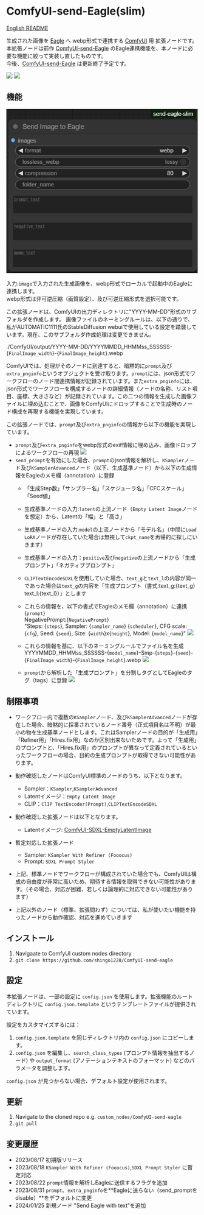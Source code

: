 # ComfyUI-send-Eagle(slim)
[English README](README.md)

生成された画像を [Eagle](https://en.eagle.cool/) へ webp形式で連携する [ComfyUI](https://github.com/comfyanonymous/ComfyUI) 用 拡張ノードです。本拡張ノードは前作 [ComfyUI-send-Eagle](https://github.com/shingo1228/ComfyUI-send-eagle) のEagle連携機能を、本ノードに必要な機能に絞って実装し直したものです。<br>
今後、[ComfyUI-send-Eagle](https://github.com/shingo1228/ComfyUI-send-eagle) は更新終了予定です。

![](misc/sss_top_eagle_ss.jpg)
![](misc/workflow.svg)

## 機能
![](misc/sss_node_visual.jpg)

入力:`image`で入力された生成画像を、webp形式でローカルで起動中のEagleに連携します。<br>
webp形式は非可逆圧縮（画質設定）、及び可逆圧縮形式を選択可能です。<br>

この拡張ノードは、ComfyUIの出力ディレクトリに"YYYY-MM-DD"形式のサブフォルダを作成します。
画像ファイルのネーミングルールは、以下の通りで、私がAUTOMATIC1111氏のStableDiffusion webuiで使用している設定を踏襲しています。現在、このサブフォルダ作成処理は変更できません。<br>

./ComfyUI/output/YYYY-MM-DD/YYYYMMDD_HHMMss_SSSSSS-{`FinalImage_width`}-{`FinalImage_height`}.webp

ComfyUIでは、処理がそのノードに到達すると、暗黙的に`prompt`及び`extra_pnginfo`というオブジェクトを受け取ります。`prompt`には、json形式でワークフローのノード間連携情報が記録されています。また`extra_pnginfo`には、json形式でワークフローを構成するノードの詳細情報（ノードの名称、リスト項目、座標、大きさなど）が記録されています。この二つの情報を生成した画像ファイルに埋め込むことで、画像をComfyUIにドロップすることで生成時のノード構成を再現する機能を実現しています。

この拡張ノードでは、`prompt`及び`extra_pnginfo`の情報から以下の機能を実現しています。

- `prompt`及び`extra_pnginfo`をwebp形式のexif情報に埋め込み、画像ドロップによるワークフローの再現
![](misc/sss_exif.jpg)
- `send_prompt`を有効にした場合、`prompt`のjson情報を解析し、`KSampler`ノード及び`KSamplerAdvanced`ノード（以下、生成基準ノード）から以下の生成情報をEagleのメモ欄（annotation）に登録
   - 「生成Step数」「サンプラー名」「スケジューラ名」「CFCスケール」「Seed値」
   - 生成基準ノードの入力:`latent`の上流ノード（`Empty Latent Image`ノードを想定）から、Latentの「幅」と「高さ」
   - 生成基準ノードの入力:`model`の上流ノードから「モデル名」（中間に`Load LoRA`ノードが存在していた場合は無視して`ckpt_name`を再帰的に探しにいきます）
   - 生成基準ノードの入力：`positive`及び`negative`の上流ノードから「生成プロンプト」「ネガティブプロンプト」
   - `CLIPTextEncodeSDXL`を使用していた場合、`text_g`と`text_l`の内容が同一であった場合は`text_g`の内容を「生成プロンプト（書式:text_g:{text_g} text_l:{text_l}）」とします
   - これらの情報を、以下の書式でEagleのメモ欄（annotation）に連携<br>
      {`prompt`}<br>NegativePrompt:{`NegativePrompt`}<br>"Steps: {`steps`}, Sampler: {`sampler_name`} {`scheduler`}, CFG scale: {`cfg`}, Seed: {`seed`}, Size: {`width`}x{`height`}, Model: {`model_name`}"
![](misc/sss_annotation.jpg)

   - これらの情報を基に、以下のネーミングルールでファイル名を生成<br>
     YYYYMMDD_HHMMss_SSSSSS-{`model_name`}-Smp-{`steps`}-{`seed`}-{`FinalImage_width`}-{`FinalImage_height`}.webp
![](misc/sss_filename.jpg)
   - `prompt`から解析した「生成プロンプト」を分割しタグとしてEagleのタグ（tags）に登録
![](misc/sss_tags.jpg)

## 制限事項
- ワークフロー内で複数の`KSampler`ノード、及び`KSamplerAdvanced`ノードが存在した場合、暗黙的に採番されているノード番号（正式項目名は不明）が最小の物を生成基準ノードとします。これはSamplerノードの目的が「生成用」「Refiner用」「Hires.fix用」なのか区別出来ないためです。よって「生成用」のプロンプトと、「Hires.fix用」のプロンプトが異なって定義されているといったワークフローの場合、目的の生成プロンプトが取得できない可能性があります。
- 動作確認したノードはComfyUI標準のノードのうち、以下となります。
   - Sampler：`KSampler`,`KSamplerAdvanced`
   - Latentイメージ：`Empty Latent Image`
   - CLIP：`ClIP TextEncoder(Prompt)`,`CLIPTextEncodeSDXL`
- 動作確認した拡張ノードは以下となります。
   - Latentイメージ: [ComfyUI-SDXL-EmptyLatentImage](https://github.com/shingo1228/ComfyUI-SDXL-EmptyLatentImage)
- 暫定対応した拡張ノード
   - Sampler: `KSampler With Refiner (Fooocus)`
   - Prompt: `SDXL Prompt Styler`

- 上記、標準ノードでワークフローが構成されていた場合でも、ComfyUIは構成の自由度が非常に高いため、期待する情報を取得できない可能性があります。（その場合、対応が困難、若しくは論理的に対応できない可能性があります）
- 上記以外のノード（標準、拡張問わず）については、私が使いたい機能を持ったノードから動作確認、対応を進めていきます

## インストール
1. Navigaate to ComfyUI custom nodes directory
2. `git clone https://github.com/shingo1228/ComfyUI-send-eagle`

## 設定
本拡張ノードは、一部の設定に `config.json` を使用します。拡張機能のルートディレクトリに `config.json.template` というテンプレートファイルが提供されています。

設定をカスタマイズするには：
1. `config.json.template` を同じディレクトリ内の `config.json` にコピーします。
2. `config.json` を編集し、`search_class_types` (プロンプト情報を抽出するノード) や `output_format` (アノテーションテキストのフォーマット) などのパラメータを調整します。

`config.json` が見つからない場合、デフォルト設定が使用されます。

## 更新
1. Navigate to the cloned repo e.g. `custom_nodes/ComfyUI-send-eagle`
2. `git pull`
## 変更履歴
- 2023/08/17 初期版リリース
- 2023/08/18 `KSampler With Refiner (Fooocus)`,`SDXL Prompt Styler` に暫定対応
- 2023/08/22 `prompt`情報を解析しEagleに送信するフラグを追加
- 2023/08/31 `prompt`、`extra_pnginfo`を**Eagleに送らない（send_promptをdisable）**をデフォルトに変更
- 2024/01/25 新規ノード "Send Eagle with text"を追加